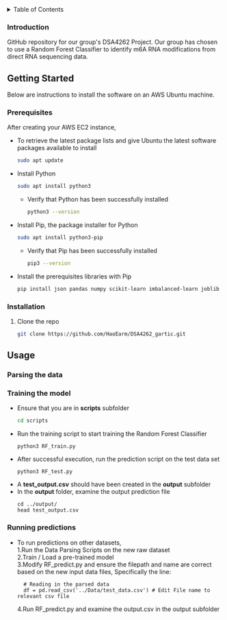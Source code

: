 <!-- TABLE OF CONTENTS -->
<details>
  <summary>Table of Contents</summary>
  <ol>
    <li>
      <a href="#about-the-project">Introduction</a>
    </li>
    <li>
      <a href="#getting-started">Getting Started</a>
      <ul>
        <li>Prerequisites</a></li>
        <li>Installation</a></li>
      </ul>
    </li>
    <li><a href="#usage">Usage</a></li>
      <ul>
        <li>Parsing the data</a></li>
        <li>Training the model</a></li>
        <li>Running predictions</a></li>
      </ul>
  </ol>
</details>



<!-- Introduction -->

### Introduction

GitHub repository for our group's DSA4262 Project. Our group has chosen to use a Random Forest Classifier to identify m6A RNA modifications from direct RNA sequencing data.

<!-- GETTING STARTED -->

## Getting Started

Below are instructions to install the software on an AWS Ubuntu machine.

### Prerequisites
After creating your AWS EC2 instance, 

* To retrieve the latest package lists and give Ubuntu the latest software packages available to install
  ```sh
  sudo apt update
  ```
    
* Install Python
  ```sh
  sudo apt install python3
  ```
  * Verify that Python has been successfully installed
  	```sh
  	python3 --version
  	```
    
* Install Pip, the package installer for Python
  ```sh
  sudo apt install python3-pip
  ```
  * Verify that Pip has been successfully installed
  	```sh
  	pip3 --version
  	```

* Install the prerequisites libraries with Pip
  ```sh
  pip install json pandas numpy scikit-learn imbalanced-learn joblib
  ```

### Installation

1. Clone the repo
   ```sh
   git clone https://github.com/HaoEarm/DSA4262_gartic.git
   ```

<!-- USAGE -->

## Usage

### Parsing the data

### Training the model
* Ensure that you are in **scripts** subfolder
  ```sh
  cd scripts
  ```
* Run the training script to start training the Random Forest Classifier
  ```
  python3 RF_train.py
  ```
* After successful execution, run the prediction script on the test data set
  ```
  python3 RF_test.py
  ```
* A **test_output.csv** should have been created in the **output** subfolder
* In the **output** folder, examine the output prediction file
  ```
  cd ../output/
  head test_output.csv
  ```
  
### Running predictions
* To run predictions on other datasets,  
  1.Run the Data Parsing Scripts on the new raw dataset  
  2.Train / Load a pre-trained model  
  3.Modify RF_predict.py and ensure the filepath and name are correct based on the new input data files, Specifically the line:
  
    	# Reading in the parsed data
        df = pd.read_csv('../Data/test_data.csv') # Edit File name to relevant csv file
  4.Run RF_predict.py and examine the output.csv in the output subfolder
